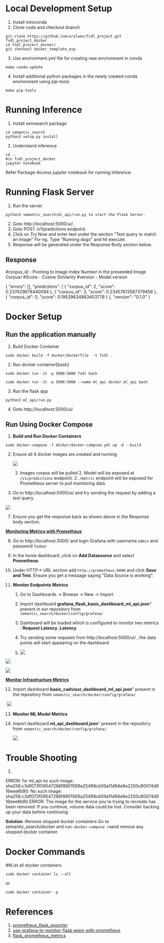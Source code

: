 # Local Development Setup

1. Install miniconda
2. Clone code and checkout branch
```
git clone https://github.com/arylwen/fsdl_project.git fsdl_project_docker
cd fsdl_project_docker/ 
git checkout docker_template_exp 
```

3. Use environment.yml file for creating new environment in conda 

```
make conda-update
```

4. Install additional python packages in the newly created conda environment using pip-tools

```
make pip-tools
```

# Running Inference

1. Install semsearch package
```
cd semantic_search
python3 setup.py install
```
2. Understand inference
```
cd ..
#in fsdl_project_docker
jupyter notebook
```
Refer Package-Access jupyter notebook for running inference.

# Running Flask Server
1. Run the server
```
python3 semantic_search/ml_api/run.py to start the Flask Server.
```
2. Goto http://localhost:5000/ui/.
3. Goto POST /v1/predictions endpoint.
4. Click on Try Now and enter text under the section "Text query to match an image"
    For eg. Type "Running dogs" and hit execute.
5.   Response will be generated under the Response Body section below.

## Response

#corpus_id - Pointing to Image Index Number in the preseeded Image Corpus/
#Score - Cosine Similarity
#version - Model version

{
  "errors": [],
  "predictions": [
    {
      "corpus_id": 2,
      "score": 0.237429678440094
    },
    {
      "corpus_id": 3,
      "score": 0.23457613587379456
    },
    {
      "corpus_id": 0,
      "score": 0.19539634883403778
    }
  ],
  "version": "0.1.0"
}


# Docker Setup


## Run the application manually 
  1.  Build Docker Container

```
sudo docker build -f docker/Dockerfile  -t fsdl .
```

  2. Run docker container[bash]

``` 
sudo docker run -it -p 5000:5000 fsdl bash
```

```
sudo docker run -it -p 5000:5000 --name ml_api docker_ml_api bash
```

  3. Run the flask app

```
python3 ml_api/run.py
```
  4. Goto http://localhost:5000/ui/

## Run Using Docker Compose

  1. **Build and Run Docker Containers**
```
sudo docker-compose -f docker/docker-compose.yml up -d --build
```
2. Ensure all 4 docker images are created and running

   ![](./images/image_container_running.png)


     2. Images corpus will be pulled 
       2. Model will be exposed at ```/v1/predictions``` endpoint.
       2. ```/metric``` endpoint will be exposed for Prometheus server to pull monitoring data.

  2. Go to http://localhost:5000/ui/ and try sending the request by adding a  text query.

![](./images/inference.png)

7. Ensure you get the response back as shown above in the Response body section.

<u>**Monitoring Metrics with Prometheus**</u>

8. Go to http://localhost:3000/ and login Grafana with username ```admin``` and password ```foobar```
9. In the home dashboard ,click on **Add Datasource** and select **Prometheus**.
10. Under HTTP-> URL section add ```http://prometheus:9090``` and click **Save and Test**. Ensure you get a message saying "Data Source is working".

11. **Monitor Endpoints Metrics**
    1. Go to Dashboards -> Browse -> New -> Import
    
    2. Import dashboard **grafana_flask_basic_dashboard_ml_api.json**" present in our repository from  ```semantic_search/docker/config/grafana/```
    
    3. Dashboard will be loaded which is configured to monitor two metrics : **Request Latency** ,**Latency**
    4. Try sending some requests from  http://localhost:5000/ui/ , the data points will start appearing on the dashboard
    5. ![](./images/grafana_import.png)

![](./images/grafana_import_1.png)

![](./images/grafana_flask_dashboard.png)



**<u>Monitor Infrastructure Metrics</u>**

12. Import dashboard **basic_cadvisor_dashboard_ml_api.json**" present in the repository from  ```semantic_search/docker/config/grafana/```

​	![](./images/grafana_cadvisor.png)

13. **Monitor ML Model Metrics**

14. Import dashboard **ml_api_dashboard.json**" present in the repository from  ```semantic_search/docker/config/grafana/```

    ![](./images/grafana_ml_api_dashboard.png)

# Trouble Shooting

1. ```
ERROR: for ml_api  no such image: sha256:c3df073f09547286f8901569a25498cb09a11d94e8e2250c80074d916eee6b90: No such image: sha256:c3df073f09547286f8901569a25498cb09a11d94e8e2250c80074d916eee6b90
ERROR: The image for the service you're trying to recreate has been removed. If you continue, volume data could be lost. Consider backing up your data before continuing.



**Solution** :Remove stopped docker containers
Go to semantic_search/docker and run: ```docker-compose rm```and remove any stopped docker container.



# Docker Commands

##List all docker containers
```
sudo docker container ls --all
```
or
```
sudo docker container -p
```



# References

1. [prometheus_flask_exporter](https://github.com/rycus86/prometheus_flask_exporter)
2. [use-grafana-to-monitor-flask-apps-with-prometheus](https://www.metricfire.com/blog/use-grafana-to-monitor-flask-apps-with-prometheus/)
3. [flask_prometheus_metrics](https://github.com/pilosus/flask_prometheus_metrics)

